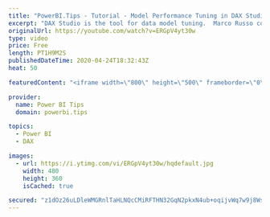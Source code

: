 ```yaml
---
title: "PowerBI.Tips - Tutorial - Model Performance Tuning in DAX Studio - By Marco Russo"
excerpt: "DAX Studio is the tool for data model tuning.  Marco Russo contributor to DAX Studio will be giving us a deep dive and demo around using DAX Studio for Model Performance Tuning.   You will not want to miss this event as Marco is a wealth of knowledge for all things Data Modeling!  Watch the Full Tutorial"
originalUrl: https://youtube.com/watch?v=ERGpV4yt30w
type: video
price: Free
length: PT1H9M2S
publishedDateTime: 2020-04-24T18:32:43Z
heat: 50

featuredContent: "<iframe width=\"800\" height=\"500\" frameborder=\"0\" src=\"https://www.youtube.com/embed/ERGpV4yt30w\" allow=\"accelerometer; autoplay; encrypted-media; gyroscope; picture-in-picture\" allowfullscreen></iframe>"

provider:
  name: Power BI Tips
  domain: powerbi.tips

topics:
  - Power BI
  - DAX

images:
  - url: https://i.ytimg.com/vi/ERGpV4yt30w/hqdefault.jpg
    width: 480
    height: 360
    isCached: true

secured: "z1dOz26uLDleWMGRnlTaHLNQcCMiRFTHN32GqN2pkxN4ub+oqijvWq7w9j8WsL8afm3LHSXvKLOADswtfEDbfJxVnBhixsvsT79QYFZh1ZP+Y9Zy+uV6D8g2NhQXLY3+M8udtMfvhk12zG5eZrXafawq4T/dsRrbh4E2hCfvSEj3jNfwRG+OL+mdq8ENBTAi+keP59mb50WJb9Ok/Grl66iVRpJQJPFuoDJMLJCio83zWeS7D9ZIOO8JIY8zDL313nNk/JoA0qKDVladab/UT7xyQk5P9mBQCQXJx1wIipujj83l1f9W45JmO1cbOgBFeMHelxz4o0lGcg18UDekUSvXy4zmivaQKNE2ljmzSRvK9yW0GzjZf1lzd+ROguZtWb0pz395cHyDXFjvzrwEN8CwS+LgLa6TBoYUfxZJA3o=;82hdIP8IB76Kovk0DSlU1Q=="
---
```


